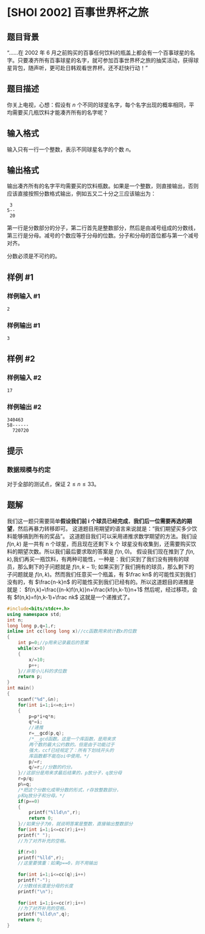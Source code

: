 # [SHOI 2002] 百事世界杯之旅

## 题目背景

“……在 2002 年 6 月之前购买的百事任何饮料的瓶盖上都会有一个百事球星的名字。只要凑齐所有百事球星的名字，就可参加百事世界杯之旅的抽奖活动，获得球星背包，随声听，更可赴日韩观看世界杯。还不赶快行动！”

## 题目描述

你关上电视，心想：假设有 $n$ 个不同的球星名字，每个名字出现的概率相同，平均需要买几瓶饮料才能凑齐所有的名字呢？

## 输入格式

输入只有一行一个整数，表示不同球星名字的个数 $n$。

## 输出格式

输出凑齐所有的名字平均需要买的饮料瓶数。如果是一个整数，则直接输出，否则应该直接按照分数格式输出，例如五又二十分之三应该输出为：

```plain
 3
5--
 20
```

第一行是分数部分的分子，第二行首先是整数部分，然后是由减号组成的分数线，第三行是分母。减号的个数应等于分母的位数。分子和分母的首位都与第一个减号对齐。

分数必须是不可约的。

## 样例 #1

### 样例输入 #1

```
2
```

### 样例输出 #1

```
3
```

## 样例 #2

### 样例输入 #2

```
17
```

### 样例输出 #2

```
340463
58------
  720720
```

## 提示

### 数据规模与约定

对于全部的测试点，保证 $2 \leq n \leq 33$。

## 题解
我们这一题只需要简单**假设我们前 i 个球员已经完成**，**我们后一位需要再选的期望**，然后再暴力转移即可。
这道题目用期望的语言来说就是：“我们期望买多少饮料能够搞到所有的奖品”。
这道题目我们可以采用递推求数学期望的方法。我们设 $f(n,k)$ 是一共有 n 个球星，而且现在还剩下 k 个
球星没有收集到，还需要购买饮料的期望次数。所以我们最后要求取的答案是 $f(n,0)$。
假设我们现在推到了 $f(n,k)$,我们再买一瓶饮料，有两种可能性，一种是：我们买到了我们没有拥有的球员，那么剩下的子问题就是 $f(n,k-1);$ 如果买到了我们拥有的球员，那么剩下的子问题就是 $f(n,k)$。然而我们任意买一个瓶盖，有 $\frac kn$ 的可能性买到我们没有的，有 $\frac{n-k}n$ 的可能性买到我们已经有的。所以这道题目的递推是就是：
$f(n,k)=\frac{(n-k)f(n,k)}n+\frac{kf(n,k-1)}n+1$ 然后呢，经过移项，会有 $f(n,k)=f(n,k-1)+\frac nk$ 这就是一个递推式了。


```cpp
#include<bits/stdc++.h>
using namespace std;
int n;
long long p,q=1,r;
inline int cc(long long x)//cc函数用来统计数x的位数
{
    int p=0;//p用来记录最后的答案
    while(x>0)
    {
        x/=10;
        p++;
    }//非常小儿科的求位数
    return p;
}
int main()
{
    scanf("%d",&n);
    for(int i=1;i<=n;i++)
    {
        p=p*i+q*n;
        q*=i;
        //递推
        r=__gcd(p,q);
        /*__gcd函数。这是一个库函数，是用来求
        两个数的最大公约数的。但是由于功能过于
        强大，ccf已经规定了：所有下划线开头的
        库函数都不能在oi中使用。*/
        p/=r;
        q/=r;//分数的约分。
    }//这部分是用来求最后结果的，p放分子，q放分母
    r=p/q;
    p%=q;
    /*把这个分数化成带分数的形式，r存放整数部分，
    p和q放分子和分母。*/
    if(p==0)
    {
        printf("%lld\n",r);
        return 0;
    }//如果分子为0，就说明答案是整数，直接输出整数部分
    for(int i=1;i<=cc(r);i++)
    printf(" ");
    //为了对齐补充的空格。

    if(r>0)
    printf("%lld",r);
    //这里要慎重：如果p==0，则不用输出
    
    for(int i=1;i<=cc(q);i++)
    printf("-");
    //分数线长度是分母的长度
    printf("\n");
    
    for(int i=1;i<=cc(r);i++)
    //为了对齐补充的空格。
    printf("%lld\n",q);
    return 0;
}
```